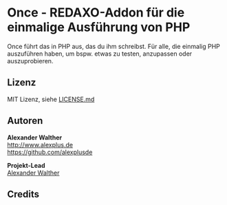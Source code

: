 # Once - REDAXO-Addon für die einmalige Ausführung von PHP

Once führt das in PHP aus, das du ihm schreibst. Für alle, die einmalig PHP auszuführen haben, um bspw. etwas zu testen, anzupassen oder auszuprobieren. 

## Lizenz

MIT Lizenz, siehe [LICENSE.md](https://github.com/alexplusde/once/blob/master/LICENSE.md)  

## Autoren

**Alexander Walther**  
http://www.alexplus.de  
https://github.com/alexplusde  

**Projekt-Lead**  
[Alexander Walther](https://github.com/alexplusde)

## Credits
